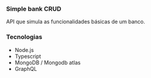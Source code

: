 ### Simple bank CRUD
API que simula as funcionalidades básicas de um banco.

### Tecnologias
* Node.js
* Typescript
* MongoDB / Mongodb atlas
* GraphQL
